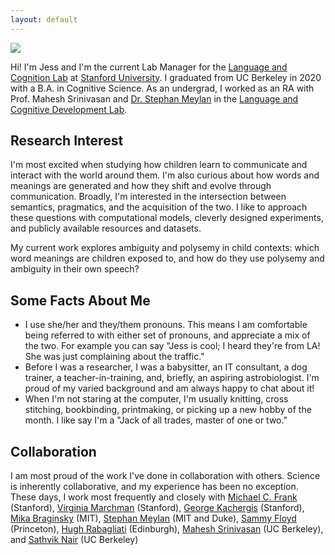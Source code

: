 ```yaml
---
layout: default
---
```

<img class="profile-picture" src="images/image_person.png" onmouseover="this.src='images/me_icon.png'" onmouseout="this.src='images/image_person.png'" />

Hi! I'm Jess and I'm the current Lab Manager for the [Language and Cognition Lab](http://langcog.stanford.edu/index.html) at [Stanford University](https://www.stanford.edu/). I graduated from UC Berkeley in 2020 with a B.A. in Cognitive Science. As an undergrad, I worked as an RA with Prof. Mahesh Srinivasan and [Dr. Stephan Meylan](https://stephanmeylan.com/) in the [Language and Cognitive Development Lab](https://lcdlab.berkeley.edu/).

<head>
    <!-- Place your kit's code here -->
    <script src="https://kit.fontawesome.com/3f886daa7f.js" crossorigin="anonymous"></script>
  </head>

  <body>
    <!-- Ready to use Font Awesome. Activate interlock. Dynotherms - connected. Infracells - up. Icons are go! -->
    <a href="https://twitter.com/jmankewitz"> <i class="fab fa-twitter fa-3x"></i> </a>
    <a href="https://github.com/jmankewitz/"> <i class="fab fa-github fa-3x"></i> </a>
    <a href="https://orcid.org/0000-0002-2393-4987"> <i class="fab fa-orcid fa-3x"></i> </a>
  </body>

## Research Interest

I'm most excited when studying how children learn to communicate and interact with the world around them. I'm also curious about how words and meanings are generated and how they shift and evolve through communication. Broadly, I'm interested in the intersection between semantics, pragmatics, and the acquisition of the two. I like to approach these questions with computational models, cleverly designed experiments, and publicly available resources and datasets.

My current work explores ambiguity and polysemy in child contexts: which word meanings are children exposed to, and how do they use polysemy and ambiguity in their own speech?

## Some Facts About Me
* I use she/her and they/them pronouns. This means I am comfortable being referred to with either set of pronouns, and appreciate a mix of the two. For example you can say "Jess is cool; I heard they're from LA! She was just complaining about the traffic."
* Before I was a researcher, I was a babysitter, an IT consultant, a dog trainer, a teacher-in-training, and, briefly, an aspiring astrobiologist. I'm proud of my varied background and am always happy to chat about it!
* When I'm not staring at the computer, I'm usually knitting, cross stitching, bookbinding, printmaking, or picking up a new hobby of the month. I like say I'm a "Jack of all trades, master of one or two."

## Collaboration

I am most proud of the work I've done in collaboration with others. Science is inherently collaborative, and my experience has been no exception. These days, I work most frequently and closely with [Michael C. Frank](https://web.stanford.edu/~mcfrank/) (Stanford), [Virginia Marchman](https://profiles.stanford.edu/virginia-marchman) (Stanford), [George Kachergis](http://www.kachergis.com/) (Stanford), [Mika Braginsky](https://mikabr.io/) (MIT), [Stephan Meylan](https://stephanmeylan.com/) (MIT and Duke), [Sammy Floyd](https://www.sammyfloyd.com/) (Princeton), [Hugh Rabagliati](https://www.ed.ac.uk/profile/hugh-rabagliati) (Edinburgh), [Mahesh Srinivasan](https://psychology.berkeley.edu/people/mahesh-srinivasan) (UC Berkeley), and [Sathvik Nair](https://sathvikn.github.io/) (UC Berkeley)
